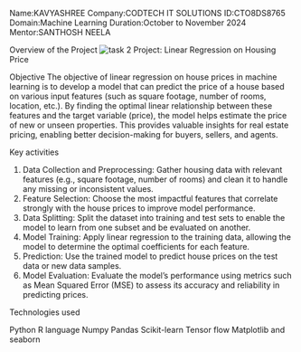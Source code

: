Name:KAVYASHREE 
Company:CODTECH IT SOLUTIONS 
ID:CTO8DS8765 
Domain:Machine Learning 
Duration:October to November 2024 
Mentor:SANTHOSH NEELA


Overview of the Project
![task 2](https://github.com/user-attachments/assets/5c285565-4d62-49e5-827b-2323dc2ac8ac)
Project: Linear Regression on Housing Price

Objective
The objective of linear regression on house prices in machine learning is to develop a model that can predict the price of a house based on various input features (such as square footage, number of rooms, location, etc.). By finding the optimal linear relationship between these features and the target variable (price), the model helps estimate the price of new or unseen properties. This provides valuable insights for real estate pricing, enabling better decision-making for buyers, sellers, and agents.

Key activities 
1. Data Collection and Preprocessing: Gather housing data with relevant features (e.g., square footage, number of rooms) and clean it to handle any missing or inconsistent values.
2. Feature Selection: Choose the most impactful features that correlate strongly with the house prices to improve model performance.
3. Data Splitting: Split the dataset into training and test sets to enable the model to learn from one subset and be evaluated on another.
4. Model Training: Apply linear regression to the training data, allowing the model to determine the optimal coefficients for each feature.
5. Prediction: Use the trained model to predict house prices on the test data or new data samples.
6. Model Evaluation: Evaluate the model’s performance using metrics such as Mean Squared Error (MSE) to assess its accuracy and reliability in predicting prices.
   
Technologies used

Python 
R language 
Numpy
Pandas
Scikit-learn
Tensor flow
Matplotlib and seaborn

